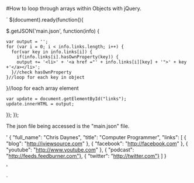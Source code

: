 #How to loop through arrays within Objects with jQuery.


`
$(document).ready(function(){

  $.getJSON('main.json', function(info) {

    var output = '';
    for (var i = 0; i < info.links.length; i++) {
      for(var key in info.links[i]) {
        if(info.links[i].hasOwnProperty(key)) {
        output += '<li>' + '<a href ="' + info.links[i][key] + '">' + key +'</a></li>';
      }//check hasOwnProperty
    }//loop for each key in object
  }//loop for each array element

    var update = document.getElementById("links");
    update.innerHTML = output;
  });
});


The json file being accessed is the "main.json" file.

'
{
  "full_name": "Chris Daynes",
  "title": "Computer Programmer",
  "links": [
    { "blog": "http://iviewsource.com" },
    { "facebook": "http://facebook.com" },
    { "youtube": "http://www.youtube.com" },
    { "podcast": "http://feeds.feedburner.com"},
    { "twitter": "http://twitter.com"}
  ]
}

'











`
